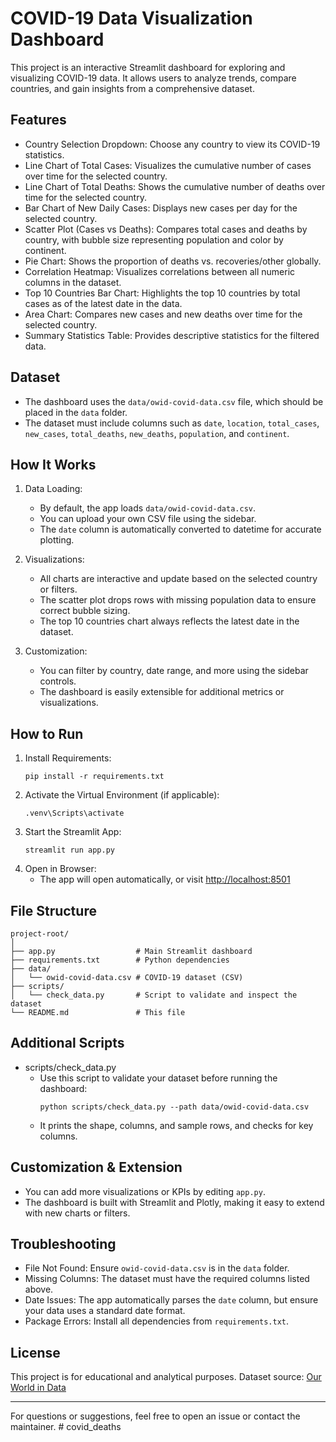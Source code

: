 # COVID-19 Data Visualization Dashboard

This project is an interactive Streamlit dashboard for exploring and visualizing COVID-19 data. It allows users to analyze trends, compare countries, and gain insights from a comprehensive dataset.

## Features

- Country Selection Dropdown: Choose any country to view its COVID-19 statistics.
- Line Chart of Total Cases: Visualizes the cumulative number of cases over time for the selected country.
- Line Chart of Total Deaths: Shows the cumulative number of deaths over time for the selected country.
- Bar Chart of New Daily Cases: Displays new cases per day for the selected country.
- Scatter Plot (Cases vs Deaths): Compares total cases and deaths by country, with bubble size representing population and color by continent.
- Pie Chart: Shows the proportion of deaths vs. recoveries/other globally.
- Correlation Heatmap: Visualizes correlations between all numeric columns in the dataset.
- Top 10 Countries Bar Chart: Highlights the top 10 countries by total cases as of the latest date in the data.
- Area Chart: Compares new cases and new deaths over time for the selected country.
- Summary Statistics Table: Provides descriptive statistics for the filtered data.

## Dataset

- The dashboard uses the `data/owid-covid-data.csv` file, which should be placed in the `data` folder.
- The dataset must include columns such as `date`, `location`, `total_cases`, `new_cases`, `total_deaths`, `new_deaths`, `population`, and `continent`.

## How It Works

1. Data Loading:
   - By default, the app loads `data/owid-covid-data.csv`.
   - You can upload your own CSV file using the sidebar.
   - The `date` column is automatically converted to datetime for accurate plotting.

2. Visualizations:
   - All charts are interactive and update based on the selected country or filters.
   - The scatter plot drops rows with missing population data to ensure correct bubble sizing.
   - The top 10 countries chart always reflects the latest date in the dataset.

3. Customization:
   - You can filter by country, date range, and more using the sidebar controls.
   - The dashboard is easily extensible for additional metrics or visualizations.

## How to Run

1. Install Requirements:
   ```
   pip install -r requirements.txt
   ```
2. Activate the Virtual Environment (if applicable):
   ```
   .venv\Scripts\activate
   ```
3. Start the Streamlit App:
   ```
   streamlit run app.py
   ```
4. Open in Browser:
   - The app will open automatically, or visit [http://localhost:8501](http://localhost:8501)

## File Structure

```
project-root/
│
├── app.py                  # Main Streamlit dashboard
├── requirements.txt        # Python dependencies
├── data/
│   └── owid-covid-data.csv # COVID-19 dataset (CSV)
├── scripts/
│   └── check_data.py       # Script to validate and inspect the dataset
└── README.md               # This file
```

## Additional Scripts

- scripts/check_data.py
  - Use this script to validate your dataset before running the dashboard:
    ```
    python scripts/check_data.py --path data/owid-covid-data.csv
    ```
  - It prints the shape, columns, and sample rows, and checks for key columns.

## Customization & Extension

- You can add more visualizations or KPIs by editing `app.py`.
- The dashboard is built with Streamlit and Plotly, making it easy to extend with new charts or filters.

## Troubleshooting

- File Not Found: Ensure `owid-covid-data.csv` is in the `data` folder.
- Missing Columns: The dataset must have the required columns listed above.
- Date Issues: The app automatically parses the `date` column, but ensure your data uses a standard date format.
- Package Errors: Install all dependencies from `requirements.txt`.

## License

This project is for educational and analytical purposes. Dataset source: [Our World in Data](https://ourworldindata.org/covid-deaths)

---

For questions or suggestions, feel free to open an issue or contact the maintainer.
#   c o v i d _ d e a t h s  
 